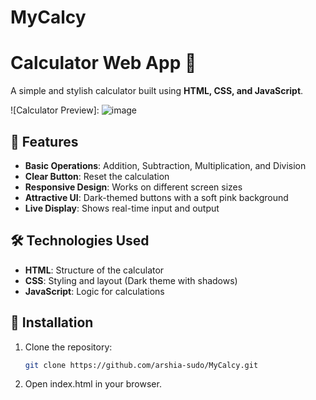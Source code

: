 # MyCalcy
# Calculator Web App 🧮

A simple and stylish calculator built using **HTML, CSS, and JavaScript**. 

![Calculator Preview]: ![image](https://github.com/user-attachments/assets/c65bd0fc-5973-4e3b-aedc-fab3987a226c)


## 🚀 Features
- **Basic Operations**: Addition, Subtraction, Multiplication, and Division
- **Clear Button**: Reset the calculation
- **Responsive Design**: Works on different screen sizes
- **Attractive UI**: Dark-themed buttons with a soft pink background
- **Live Display**: Shows real-time input and output

## 🛠️ Technologies Used
- **HTML**: Structure of the calculator
- **CSS**: Styling and layout (Dark theme with shadows)
- **JavaScript**: Logic for calculations

## 📂 Installation
1. Clone the repository:
   ```sh
   git clone https://github.com/arshia-sudo/MyCalcy.git

2. Open index.html in your browser.
